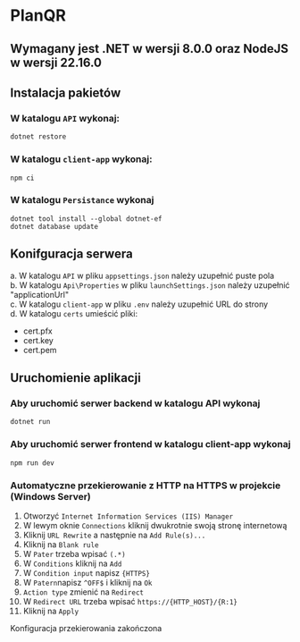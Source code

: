 # PlanQR

## Wymagany jest .NET w wersji 8.0.0 oraz NodeJS w wersji 22.16.0

## Instalacja pakietów

### W katalogu `API` wykonaj:
```
dotnet restore
```

### W katalogu `client-app` wykonaj:
```
npm ci
```

### W katalogu `Persistance` wykonaj
```
dotnet tool install --global dotnet-ef
dotnet database update
```
## Konifguracja serwera
a. W katalogu `API` w pliku `appsettings.json` należy uzupełnić puste pola  
b. W katalogu `Api\Properties` w pliku `launchSettings.json` należy uzupełnić "applicationUrl"  
c. W katalogu `client-app` w pliku `.env` należy uzupełnić URL do strony  
d. W katalogu `certs` umieścić pliki:
- cert.pfx
- cert.key
- cert.pem

## Uruchomienie aplikacji

### Aby uruchomić serwer backend w katalogu API wykonaj
```
dotnet run
```

### Aby uruchomić serwer frontend w katalogu client-app wykonaj
```
npm run dev
```
### Automatyczne przekierowanie z HTTP na HTTPS w projekcie (Windows Server)

1) Otworzyć `Internet Information Services (IIS) Manager`
2) W lewym oknie `Connections` kliknij dwukrotnie swoją stronę internetową
3) Kliknij `URL Rewrite` a następnie na `Add Rule(s)...`
4) Kliknij na `Blank rule`
5) W `Pater` trzeba wpisać `(.*)`
6) W `Conditions` kliknij na `Add`
7) W `Condition input` napisz `{HTTPS}` 
8) W `Patern`napisz `^OFF$` i kliknij na `Ok`
8) `Action type` zmienić na `Redirect`
9) W `Redirect URL` trzeba wpisać `https://{HTTP_HOST}/{R:1}`
10) Kliknij na `Apply`

Konfiguracja przekierowania zakończona 